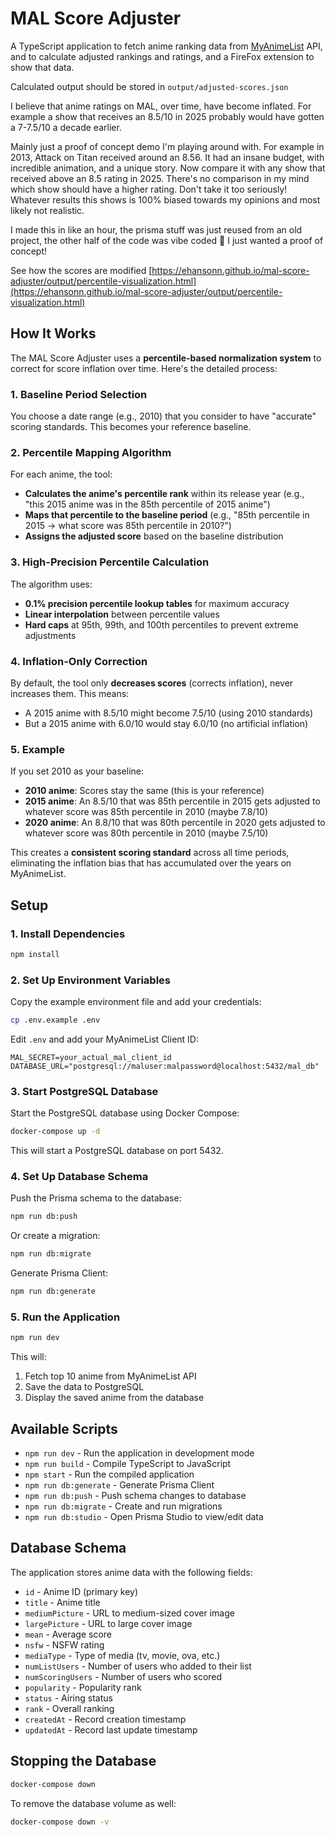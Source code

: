 # MAL Score Adjuster

A TypeScript application to fetch anime ranking data from [MyAnimeList](https://myanimelist.net/) API, and to calculate adjusted rankings and ratings, and a FireFox extension to show that data.

Calculated output should be stored in `output/adjusted-scores.json`


I believe that anime ratings on MAL, over time, have become inflated. For example a show that receives an 8.5/10 in 2025 probably would have gotten a 7-7.5/10 a decade earlier.

Mainly just a proof of concept demo I'm playing around with. For example in 2013, Attack on Titan received around an 8.56. It had an insane budget, with incredible animation, and a unique story. Now compare it with any show that received above an 8.5 rating in 2025. There's no comparison in my mind which show should have a higher rating. Don't take it too seriously! Whatever results this shows is 100% biased towards my opinions and most likely not realistic.



I made this in like an hour, the prisma stuff was just reused from an old project, the other half of the code was vibe coded 🤦 I just wanted a proof of concept!



See how the scores are modified [https://ehansonn.github.io/mal-score-adjuster/output/percentile-visualization.html](https://ehansonn.github.io/mal-score-adjuster/output/percentile-visualization.html)

## How It Works

The MAL Score Adjuster uses a **percentile-based normalization system** to correct for score inflation over time. Here's the detailed process:

### 1. **Baseline Period Selection**
You choose a date range (e.g., 2010) that you consider to have "accurate" scoring standards. This becomes your reference baseline.

### 2. **Percentile Mapping Algorithm**
For each anime, the tool:
- **Calculates the anime's percentile rank** within its release year (e.g., "this 2015 anime was in the 85th percentile of 2015 anime")
- **Maps that percentile to the baseline period** (e.g., "85th percentile in 2015 → what score was 85th percentile in 2010?")
- **Assigns the adjusted score** based on the baseline distribution

### 3. **High-Precision Percentile Calculation**
The algorithm uses:
- **0.1% precision percentile lookup tables** for maximum accuracy
- **Linear interpolation** between percentile values
- **Hard caps** at 95th, 99th, and 100th percentiles to prevent extreme adjustments

### 4. **Inflation-Only Correction**
By default, the tool only **decreases scores** (corrects inflation), never increases them. This means:
- A 2015 anime with 8.5/10 might become 7.5/10 (using 2010 standards)
- But a 2015 anime with 6.0/10 would stay 6.0/10 (no artificial inflation)

### 5. **Example**
If you set 2010 as your baseline:
- **2010 anime**: Scores stay the same (this is your reference)
- **2015 anime**: An 8.5/10 that was 85th percentile in 2015 gets adjusted to whatever score was 85th percentile in 2010 (maybe 7.8/10)
- **2020 anime**: An 8.8/10 that was 80th percentile in 2020 gets adjusted to whatever score was 80th percentile in 2010 (maybe 7.5/10)

This creates a **consistent scoring standard** across all time periods, eliminating the inflation bias that has accumulated over the years on MyAnimeList. 


## Setup

### 1. Install Dependencies

```bash
npm install
```

### 2. Set Up Environment Variables

Copy the example environment file and add your credentials:

```bash
cp .env.example .env
```

Edit `.env` and add your MyAnimeList Client ID:

```
MAL_SECRET=your_actual_mal_client_id
DATABASE_URL="postgresql://maluser:malpassword@localhost:5432/mal_db"
```

### 3. Start PostgreSQL Database

Start the PostgreSQL database using Docker Compose:

```bash
docker-compose up -d
```

This will start a PostgreSQL database on port 5432.

### 4. Set Up Database Schema

Push the Prisma schema to the database:

```bash
npm run db:push
```

Or create a migration:

```bash
npm run db:migrate
```

Generate Prisma Client:

```bash
npm run db:generate
```

### 5. Run the Application

```bash
npm run dev
```

This will:
1. Fetch top 10 anime from MyAnimeList API
2. Save the data to PostgreSQL
3. Display the saved anime from the database

## Available Scripts

- `npm run dev` - Run the application in development mode
- `npm run build` - Compile TypeScript to JavaScript
- `npm start` - Run the compiled application
- `npm run db:generate` - Generate Prisma Client
- `npm run db:push` - Push schema changes to database
- `npm run db:migrate` - Create and run migrations
- `npm run db:studio` - Open Prisma Studio to view/edit data

## Database Schema

The application stores anime data with the following fields:

- `id` - Anime ID (primary key)
- `title` - Anime title
- `mediumPicture` - URL to medium-sized cover image
- `largePicture` - URL to large cover image
- `mean` - Average score
- `nsfw` - NSFW rating
- `mediaType` - Type of media (tv, movie, ova, etc.)
- `numListUsers` - Number of users who added to their list
- `numScoringUsers` - Number of users who scored
- `popularity` - Popularity rank
- `status` - Airing status
- `rank` - Overall ranking
- `createdAt` - Record creation timestamp
- `updatedAt` - Record last update timestamp

## Stopping the Database

```bash
docker-compose down
```

To remove the database volume as well:

```bash
docker-compose down -v
```
